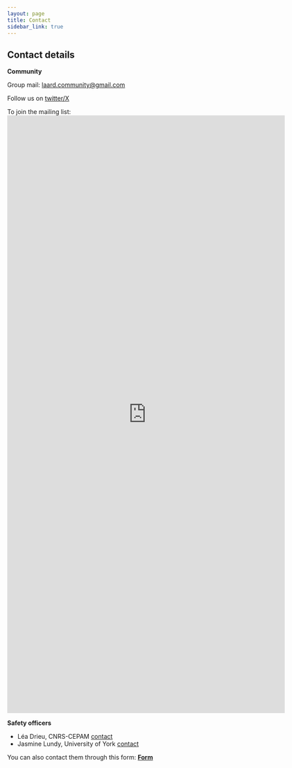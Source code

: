 ```yaml
---
layout: page
title: Contact
sidebar_link: true
---
```


## Contact details

**Community**

Group mail: <a href="mailto:laard.community@gmail.com">laard.community@gmail.com</a>

Follow us on <a href="https://x.com/LAARD_community">twitter/X</a>

To join the mailing list: <iframe src="https://docs.google.com/forms/d/e/1FAIpQLSfrmI_n_aEAr3qw6m5bFx1NyG1izryU3uJroSrS5PDpH_teNA/viewform?embedded=true" width="640" height="1376" frameborder="0" marginheight="0" marginwidth="0">Loading…</iframe>
<!--**Steering committee**

Mélanie Roffet-Salque <a href="mailto:Melanie.Salque@bristol.ac.uk">Melanie.Salque@bristol.ac.uk</a>

Karine Taché: <a href="mailto:karine.tache@hst.ulaval.ca">karine.tache@hst.ulaval.ca</a>

Léa Drieu: <a href="mailto:lea.drieu@cepam.cnrs.fr">lea.drieu@cepam.cnrs.fr</a>

Shinya Shoda: <a href="mailto:shinya.shoda@york.ac.uk">shinya.shoda@york.ac.uk</a>

Julia Becher: <a href="mailto:julia.becher@palaeome.org">julia.becher@palaeome.org</a>

Adrià Breu: <a href="mailto:adria.breu@uab.cat">adria.breu@uab.cat</a>-->




**Safety officers**
- Léa Drieu, CNRS-CEPAM <a href="mailto:lea.drieu@cepam.cnrs.fr">contact</a>
- Jasmine Lundy, University of York <a href="mailto:jasmine.lundy@york.ac.uk">contact</a>

You can also contact them through this form: [**Form**](https://forms.gle/a699frSRpPVKZjnJ7)


